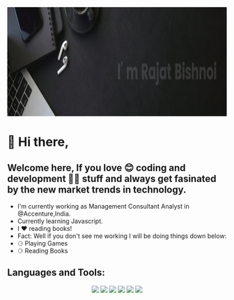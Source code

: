 <img src="https://github.com/therajatbishnoi/therajatbishnoi/raw/main/Github-Banner-video-gif.gif" width="1400" height="250" />

#  👋 Hi there,
## Welcome here, If you love 😊 coding and development 👨‍💻 stuff and always get fasinated by the new market trends in technology.


- I'm currently working as Management Consultant Analyst in @Accenture,India.
- Currently learning Javascript.
- I ❤️ reading books!
- Fact: Well if you don't see me working I will be doing things down below:
- ⚆ Playing Games
- ⚆ Reading Books

## Languages and Tools:
<p align="center">
<img src="https://img.shields.io/badge/VS%20Code-007ACC.svg?&style=for-the-badge&logo=visual-studio-code&logoColor=white" height="25"/>
<img src="https://img.shields.io/badge/-Git-black?&style=for-the-badge&logo=git" height="25"/>
<img src="https://img.shields.io/badge/java-%23ED8B00.svg?style=for-the-badge&logo=java&logoColor=white" height="25"/>
<img src="https://img.shields.io/badge/-HTML5-E34F26?&style=for-the-badge&logo=html5&logoColor=white" height="25"/>
<img src="https://img.shields.io/badge/-CSS3-1572B6?&style=for-the-badge&logo=css3" height="25"/>
<img src="https://img.shields.io/badge/Adobe%20Premiere%20Pro-9999FF.svg?style=for-the-badge&logo=Adobe%20Premiere%20Pro&logoColor=white" height="25"/>
</p>
